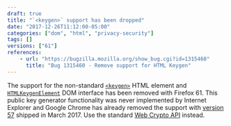 ```yaml
---
draft: true
title: "`<keygen>` support has been dropped"
date: "2017-12-26T11:12:00-05:00"
categories: ["dom", "html", "privacy-security"]
tags: []
versions: ["61"]
references:
    - url: "https://bugzilla.mozilla.org/show_bug.cgi?id=1315460"
      title: "Bug 1315460 - Remove support for HTML Keygen"
---
```

The support for the non-standard [`<keygen>`](https://developer.mozilla.org/en-US/docs/Web/HTML/Element/keygen) HTML element and [`HTMLKeygenElement`](https://developer.mozilla.org/en-US/docs/Web/API/HTMLKeygenElement) DOM interface has been removed with Firefox 61. This public key generator functionality was never implemented by Internet Explorer and Google Chrome has already removed the support with [version 57](https://www.chromestatus.com/feature/5716060992962560) shipped in March 2017. Use the standard [Web Crypto API](https://developer.mozilla.org/en-US/docs/Web/API/Web_Crypto_API) instead.
